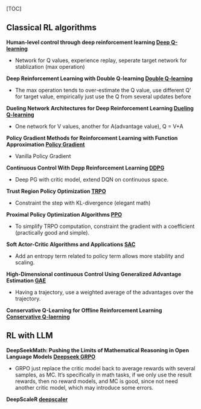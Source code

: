 [TOC]

## Classical RL algorithms

**Human-level control through deep reinforcement learning [Deep Q-learning](https://storage.googleapis.com/deepmind-media/dqn/DQNNaturePaper.pdf)**
* Network for Q values, experience replay, seperate target network for stablization (max operation)

**Deep Reinforcement Learning with Double Q-learning [Double Q-learning](https://arxiv.org/pdf/1509.06461)**
* The max operation tends to over-estimate the Q value, use different Q' for target value, empirically just use the Q from several updates before

**Dueling Network Architectures for Deep Reinforcement Learning [Dueling Q-learning](https://arxiv.org/pdf/1511.06581)**
* One network for V values, another for A(advantage value), Q = V+A

**Policy Gradient Methods for Reinforcement Learning with Function Approximation [Policy Gradient](https://proceedings.neurips.cc/paper_files/paper/1999/file/464d828b85b0bed98e80ade0a5c43b0f-Paper.pdf)**
* Vanilla Policy Gradient

**Continuous Control With Depp Reinforcement Learning [DDPG](https://arxiv.org/pdf/1509.02971)**
* Deep PG with critic model, extend DQN on continuous space.

**Trust Region Policy Optimization [TRPO](https://arxiv.org/pdf/1502.05477)**

* Constraint the step with KL-divergence (elegant math)

**Proximal Policy Optimization Algorithms [PPO](https://arxiv.org/pdf/1707.06347)**
* To simplify TRPO computation, constraint the gradient with a coefficient (practically good and simple).

**Soft Actor-Critic Algorithms and Applications [SAC](https://arxiv.org/pdf/1812.05905)**
* Add an entropy term related to policy term allows more stability and scaling. 

**High-Dimensional continuous Control Using Generalized Advantage Estimation [GAE](https://arxiv.org/pdf/1506.02438)**
* Having a trajectory, use a weighted average of the advantages over the trajectory.

**Conservative Q-Learning for Offline Reinforcement Learning [Conservative Q-laerning](https://arxiv.org/pdf/2006.04779)**



## RL with LLM

**DeepSeekMath: Pushing the Limits of Mathematical Reasoning in Open Language Models [Deepseek GRPO](https://arxiv.org/pdf/2402.03300)**
* GRPO just replace the critic model back to average rewards with several samples, as MC. It’s specifically in math tasks, if we only use the result rewards, then no reward models, and MC is good, since not need another critic model, which may introduce some errors.

**DeepScaleR [deepscaler](https://pretty-radio-b75.notion.site/DeepScaleR-Surpassing-O1-Preview-with-a-1-5B-Model-by-Scaling-RL-19681902c1468005bed8ca303013a4e2)**




